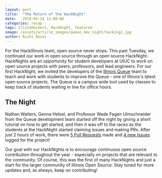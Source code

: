 ```yaml
---
layout: post
title:  "The Return of the HackNight"
date:   2018-04-24 12:00:00
categories: recap
tags: IlliniHackers, HackNight, featured
image: /assets/article_images/queue_dev_night/hacking2.jpg
author: Rishi Desai
---
```




For the HackIllinois team, open source never stops. This past Tuesday, we continued our work in open source through an open source HackNight. HackNights are an opportunity for student developers at UIUC to work on open source projects with peers, professors, and lead engineers. For our first HackNight, we invited the developers of the [Illinois Queue](https://github.com/illinois/queue) team to teach and work with students to improve the Queue - one of Illinois's latest open source projects. The Queue is a campus wide tool used by classes to keep track of students waiting in line for office hours.

## The Night

Nathan Walters, Genna Helsel, and Professor Wade Fagen Ulmschneider from the Queue development team started off the night by giving a short tutorial on how to get started, and then it was off to the races as the students at the HackNight started claiming issues and making PRs. After just 2 hours of work, there were [5 Pull Requests](https://github.com/illinois/queue/pulls) made and [4 new Issues](https://github.com/illinois/queue/issues) logged for the project!

Our goal with our HackNights is to encourage continuous open source contribution throughout the year - especially on projects that are relevant to the community. Of course, this was the first of many HackNights and just a start for the larger community of Illinois Open Source. Stay tuned for more updates and, as always, keep on contributing!
